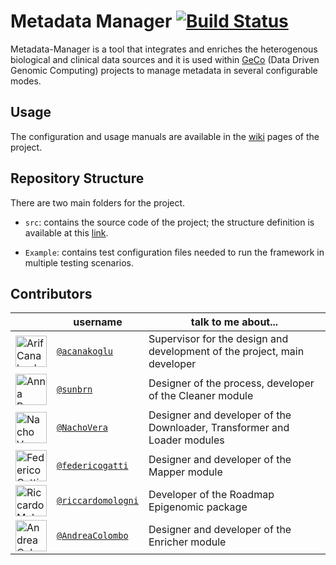 # Metadata Manager [![Build Status](https://travis-ci.org/DEIB-GECO/Metadata-Manager.svg?branch=master)](https://travis-ci.org/DEIB-GECO/Metadata-Manager)



Metadata-Manager is a tool that integrates and enriches the heterogenous biological and clinical data sources and it is used within [GeCo](http://www.bioinformatics.deib.polimi.it/geco/?home) (Data Driven Genomic Computing) projects to manage metadata in several configurable modes.


## Usage
The configuration and usage manuals are available in the [wiki](./wiki) pages of the project. 


## Repository Structure
There are two main folders for the project. 
- `src`:  contains the source code of the project; the structure definition is available at this [link](./src/main/scala/it/polimi/genomics/metadata). 


- `Example`: contains test configuration files needed to run the framework in multiple testing scenarios.




## Contributors
|           | username                                           | talk to me about...                               |
|-----------|----------------------------------------------------|---------------------------------------------------|
|<img src="https://avatars.githubusercontent.com/acanakoglu"      height="50px" title="Arif Canakoglu"/>        | [`@acanakoglu`](https://github.com/acanakoglu)           | Supervisor for the design and development of the project, main developer |
|<img src="https://avatars.githubusercontent.com/sunbrn"      height="50px" title="Anna Bernasconi"/>        | [`@sunbrn`](https://github.com/sunbrn)           | Designer of the process, developer of the Cleaner module |
|<img src="https://avatars.githubusercontent.com/nachodox"      height="50px" title="Nacho Vera"/>        | [`@NachoVera`](https://github.com/nachodox)           | Designer and developer of the Downloader, Transformer and Loader modules |
|<img src="https://avatars.githubusercontent.com/federicogatti"      height="50px" title="Federico Gatti"/>        | [`@federicogatti`](https://github.com/federicogatti)           | Designer and developer of the Mapper module |
|<img src="https://avatars.githubusercontent.com/riccardomologni"      height="50px" title="Riccardo Mologni"/>        | [`@riccardomologni`](https://github.com/riccardomologni)           | Developer of the Roadmap Epigenomic package |
|<img src="https://avatars.githubusercontent.com/AndreaColombo"      height="50px" title="Andrea Colombo"/>        | [`@AndreaColombo`](https://github.com/AndreaColombo)           | Designer and developer of the Enricher module  |
